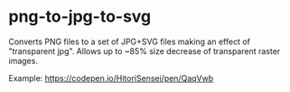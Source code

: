 # png-to-jpg-to-svg
Converts PNG files to a set of JPG+SVG files making an effect of "transparent jpg". Allows up to ~85% size decrease of transparent raster images.

Example:
https://codepen.io/HitoriSensei/pen/QaqVwb
